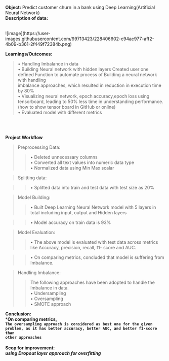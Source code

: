 **Object:**     Predict customer churn in a bank using Deep Learning(Artificial Neural Network)<br>
**Description of data:** <br>


 <br>
![image](https://user-images.githubusercontent.com/99713423/228406602-c94ac977-aff2-4b09-b361-2f449f72384b.png) <br>


**Learnings/Outcomes:** <br>

>•	    Handling Imbalance in data<br>
>•	Building Neural network with hidden layers Created user one defined Function to automate process of Building a neural network with handling <br>imbalance approaches, which resulted in reduction in execution time by 80% <br>
>•	Visualizing neural network, epoch accuracy,epoch loss using tensorboard, leading to 50% less time in understanding performance.(how to show tensor board in GitHub or online)<br>
>•	Evaluated model with different metrics<br>
<br>
<br>


**Project Workflow**
</br>


>Preprocessing Data:<br>
>>•	Deleted unnecessary columns<br>
>>•	Converted all text values into numeric data type<br>
>>•	Normalized data using Min Max scalar<br>

>Splitting data:<br>

>>•	Splitted data into train and test data with test size as 20% <br>


>Model Building:<br>
>>•	Built Deep Learning Neural Network model with 5 layers in total including input, output and Hidden layers<br>
 
>>•	Model accuracy on train data is 93%<br>

>Model Evaluation:<br>
>>•	The above model is evaluated with test data across metrics like Accuracy, precision, recall, f1- score and AUC.<br>

>>•	On comparing metrics, concluded that model is suffering from Imbalance.<br>

>Handling Imbalance:<br>
>>The following approaches have been adopted to handle the Imbalance in data.<br>
>>•	Undersampling<br>
>>•	Oversampling<br>
>>•	SMOTE approach<br>



**Conclusion:**<br>
***On comparing metrics,<br>
<code>The oversampling approach is considered as best one for the given problem,
as it has better accuracy, better AUC, and better f1-score than other approaches</code><br>
<br>
**Scop for improvement:**<br>
*using Dropout layer approach for overfitting***






```python

```
